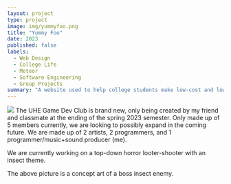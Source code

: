 ```yaml
---
layout: project
type: project
image: img/yummyfoo.png
title: "Yummy Foo"
date: 2023
published: false
labels:
  - Web Design
  - College Life
  - Meteor
  - Software Engineering
  - Group Projects
summary: "A website used to help college students make low-cost and low appliance meals while dorming or going to college."
---
```

<img class="img-fluid" src="../img/screenshotyum.jpg">
The UHE Game Dev Club is brand new, only being created by my friend and classmate at the ending of the spring 2023 semester. Only made up of 5 members currently, we are looking to possibly expand in the coming future. We are made up of 2 artists, 2 programmers, and 1 programmer/music+sound producer (me).

We are currently working on a top-down horror looter-shooter with an insect theme.

The above picture is a concept art of a boss insect enemy.
